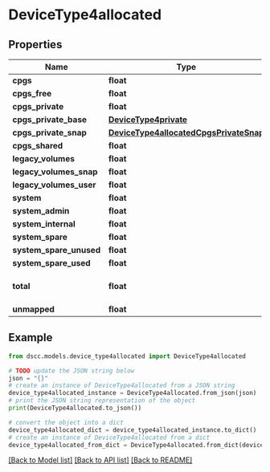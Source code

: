 # DeviceType4allocated


## Properties

Name | Type | Description | Notes
------------ | ------------- | ------------- | -------------
**cpgs** | **float** |  | [optional] 
**cpgs_free** | **float** |  | [optional] 
**cpgs_private** | **float** |  | [optional] 
**cpgs_private_base** | [**DeviceType4private**](DeviceType4private.md) |  | [optional] 
**cpgs_private_snap** | [**DeviceType4allocatedCpgsPrivateSnap**](DeviceType4allocatedCpgsPrivateSnap.md) |  | [optional] 
**cpgs_shared** | **float** |  | [optional] 
**legacy_volumes** | **float** |  | [optional] 
**legacy_volumes_snap** | **float** |  | [optional] 
**legacy_volumes_user** | **float** |  | [optional] 
**system** | **float** |  | [optional] 
**system_admin** | **float** |  | [optional] 
**system_internal** | **float** |  | [optional] 
**system_spare** | **float** |  | [optional] 
**system_spare_unused** | **float** |  | [optional] 
**system_spare_used** | **float** |  | [optional] 
**total** | **float** | Total allocated percentage | [optional] 
**unmapped** | **float** |  | [optional] 

## Example

```python
from dscc.models.device_type4allocated import DeviceType4allocated

# TODO update the JSON string below
json = "{}"
# create an instance of DeviceType4allocated from a JSON string
device_type4allocated_instance = DeviceType4allocated.from_json(json)
# print the JSON string representation of the object
print(DeviceType4allocated.to_json())

# convert the object into a dict
device_type4allocated_dict = device_type4allocated_instance.to_dict()
# create an instance of DeviceType4allocated from a dict
device_type4allocated_from_dict = DeviceType4allocated.from_dict(device_type4allocated_dict)
```
[[Back to Model list]](../README.md#documentation-for-models) [[Back to API list]](../README.md#documentation-for-api-endpoints) [[Back to README]](../README.md)


